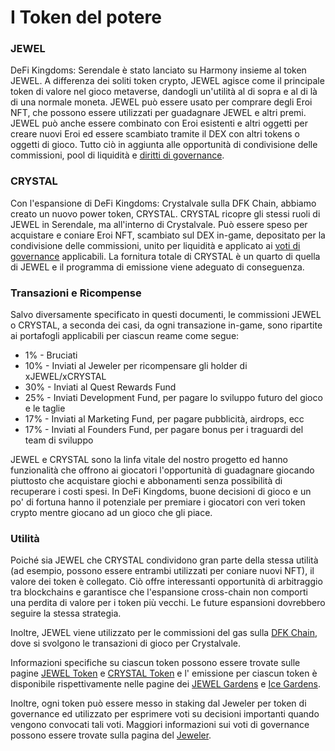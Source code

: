 # I Token del potere

### JEWEL

DeFi Kingdoms: Serendale è stato lanciato su Harmony insieme al token JEWEL. A differenza dei soliti token crypto, JEWEL agisce come il principale token di valore nel gioco metaverse, dandogli un'utilità al di sopra e al di là di una normale moneta. JEWEL può essere usato per comprare degli Eroi NFT, che possono essere utilizzati per guadagnare JEWEL e altri premi. JEWEL può anche essere combinato con Eroi esistenti e altri oggetti per creare nuovi Eroi ed essere scambiato tramite il DEX con altri tokens o oggetti di gioco. Tutto ciò in aggiunta alle opportunità di condivisione delle commissioni, pool di liquidità e [diritti di governance](../il-jeweler.md#voti-di-governance).&#x20;

### CRYSTAL

Con l'espansione di DeFi Kingdoms: Crystalvale sulla DFK Chain, abbiamo creato un nuovo power token, CRYSTAL. CRYSTAL ricopre gli stessi ruoli di JEWEL in Serendale, ma all'interno di Crystalvale. Può essere speso per acquistare e coniare Eroi NFT, scambiato sul DEX in-game, depositato per la condivisione delle commissioni, unito per liquidità e applicato ai [voti di governance](../il-jeweler.md#voti-di-governance) applicabili. La fornitura totale di CRYSTAL è un quarto di quella di JEWEL e il programma di emissione viene adeguato di conseguenza.&#x20;

### Transazioni e Ricompense

Salvo diversamente specificato in questi documenti, le commissioni JEWEL o CRYSTAL, a seconda dei casi, da ogni transazione in-game, sono ripartite ai portafogli applicabili per ciascun reame come segue:

* 1% - Bruciati
* 10% - Inviati al Jeweler per ricompensare gli holder di xJEWEL/xCRYSTAL
* 30% - Inviati al Quest Rewards Fund
* 25% - Inviati Development Fund, per pagare lo sviluppo futuro del gioco e le taglie
* 17% - Inviati al Marketing Fund, per pagare pubblicità, airdrops, ecc
* 17% - Inviati al Founders Fund, per pagare bonus per i traguardi del team di sviluppo

JEWEL e CRYSTAL sono la linfa vitale del nostro progetto ed hanno funzionalità che offrono ai giocatori l'opportunità di guadagnare giocando piuttosto che acquistare giochi e abbonamenti senza possibilità di recuperare i costi spesi. In DeFi Kingdoms, buone decisioni di gioco e un po' di fortuna hanno il potenziale per premiare i giocatori con veri token crypto mentre giocano ad un gioco che gli piace.

### Utilità

Poiché sia ​​JEWEL che CRYSTAL condividono gran parte della stessa utilità (ad esempio, possono essere entrambi utilizzati per coniare nuovi NFT), il valore dei token è collegato. Ciò offre interessanti opportunità di arbitraggio tra blockchains e garantisce che l'espansione cross-chain non comporti una perdita di valore per i token più vecchi. Le future espansioni dovrebbero seguire la stessa strategia.

Inoltre, JEWEL viene utilizzato per le commissioni del gas sulla [DFK Chain](../../defi-kingdoms-blockchain.md), dove si svolgono le transazioni di gioco per Crystalvale.

Informazioni specifiche su ciascun token possono essere trovate sulle pagine [JEWEL Token](jewel-token.md) e [CRYSTAL Token](crystal-token.md) e l' emissione per ciascun token è disponibile rispettivamente nelle pagine dei  [JEWEL Gardens](../../the-gardens/giardini-jewel.md) e [Ice Gardens](../../the-gardens/ice-gardens.md).

Inoltre, ogni token può essere messo in staking dal Jeweler per token di governance ed utilizzato per esprimere voti su decisioni importanti quando vengono convocati tali voti. Maggiori informazioni sui voti di governance possono essere trovate sulla pagina del [Jeweler](../il-jeweler.md).
